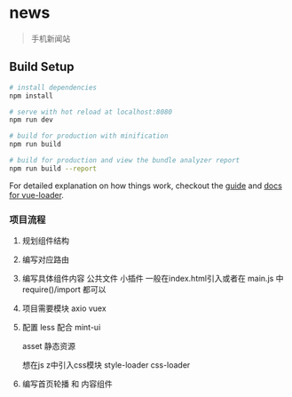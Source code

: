 # news

> 手机新闻站

## Build Setup

``` bash
# install dependencies
npm install

# serve with hot reload at localhost:8080
npm run dev

# build for production with minification
npm run build

# build for production and view the bundle analyzer report
npm run build --report
```

For detailed explanation on how things work, checkout the [guide](http://vuejs-templates.github.io/webpack/) and [docs for vue-loader](http://vuejs.github.io/vue-loader).

### 项目流程

1. 规划组件结构
2. 编写对应路由
3. 编写具体组件内容
   公共文件 小插件 一般在index.html引入或者在 main.js 中require()/import 都可以
4. 项目需要模块
   axio  vuex
5. 配置 less 配合 mint-ui

   asset  静态资源

   想在js z中引入css模块 style-loader css-loader

6. 编写首页轮播 和 内容组件

